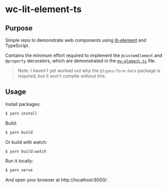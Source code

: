 # wc-lit-element-ts

## Purpose

Simple repo to demonstrate web components using [lit-element](https://lit-element.polymer-project.org/) and TypeScript.

Contains the minimum effort required to implement the `@customElement` and `@property` decorators, which are demonstrated in the [`my-element.ts`](./my-element.ts) file.

> Note: I haven't yet worked out why the `@types/form-data` package is required, but it won't compile without this.

## Usage

Install packages:

```sh
$ yarn install
```

Build:

```sh
$ yarn build
```

Or build with watch:

```sh
$ yarn build:watch
```

Run it locally:

```sh
$ yarn serve
```

And open your browser at http://localhost:8000/ .